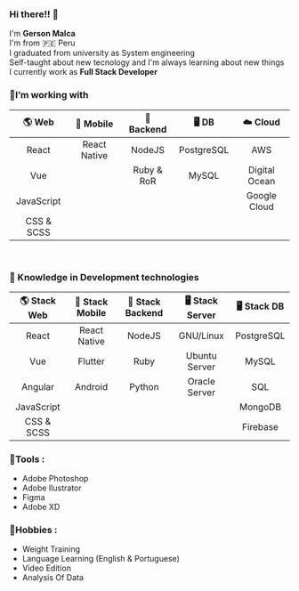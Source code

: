 ### Hi there!! 👋

I'm <strong> Gerson Malca </strong>
</br>
I'm from 🇵🇪 Peru
</br>
I graduated from university as System engineering
</br>
Self-taught about new tecnology and I'm always learning about new things
</br>
I currently work as <strong> Full Stack Developer </strong>
### 🔭I’m working with
| 🌎 Web        | 📱 Mobile     | 🔑 Backend    | 🖥 DB          | ☁️ Cloud |
|     :---:     |      :---:    |      :---:    |    :---:      | :---:   |
| React         | React Native  |   NodeJS      |  PostgreSQL   |    AWS  |    
| Vue           |               |   Ruby & RoR  |    MySQL      | Digital Ocean|
| JavaScript    |               |               |               | Google Cloud|
| CSS & SCSS    |               |               |               | |
<br>

### 📖 Knowledge in Development technologies

| 🌎 Stack Web  | 📱 Stack Mobile | 🔑 Stack Backend | 🖥 Stack Server       |  🖥 Stack DB |
|     :---:     |      :---:      |      :---:       |      :---:           | :---:|
| React         | React Native    |   NodeJS         |  GNU/Linux           |  PostgreSQL |
| Vue           | Flutter         |   Ruby           |  Ubuntu Server       |  MySQL      |
| Angular       | Android         |   Python         |  Oracle Server       |  SQL        |
| JavaScript    |                 |                  |                      |  MongoDB    |
| CSS & SCSS    |                 |                  |                      |  Firebase   |

  
### 💬**Tools :**
  - Adobe Photoshop
  - Adobe Ilustrator
  - Figma
  - Adobe XD
   
### 📯**Hobbies :** 
  - Weight Training
  - Language Learning (English & Portuguese)
  - Video Edition
  - Analysis Of Data
  
  
<!--

### Major courses taken
Complete Web Development Bootcamp by Angela Yu
</br>MERN eCommerce From Scratch by Brad Traversy
</br>JavaScript (OOP, FP) The Hard Parts by Will Sentance
**gersonmlb/gersonmlb** is a ✨ _special_ ✨ repository because its `README.md` (this file) appears on your GitHub profile.

Here are some ideas to get you started:

- 🔭 I’m currently working on ...
- 🌱 I’m currently learning ...
- 👯 I’m looking to collaborate on ...
- 🤔 I’m looking for help with ...
- 💬 Ask me about ...
- 📫 How to reach me: ...
- 😄 Pronouns: ...
- ⚡ Fun fact: ...
-->
